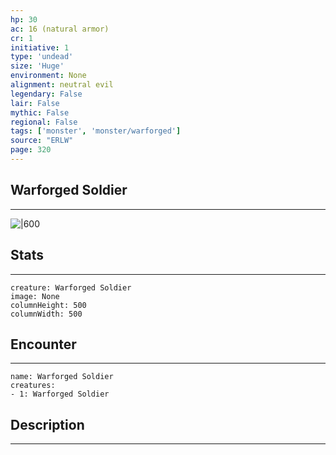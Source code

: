 ```yaml
---
hp: 30
ac: 16 (natural armor)
cr: 1
initiative: 1
type: 'undead'    
size: 'Huge'
environment: None
alignment: neutral evil
legendary: False
lair: False
mythic: False
regional: False
tags: ['monster', 'monster/warforged']
source: "ERLW"
page: 320
---
```


## Warforged Soldier
---

![|600](D:/Program%20Files/5e.tools/img/bestiary/ERLW/Warforged%20Soldier.png)

## Stats
---

```statblock
creature: Warforged Soldier
image: None
columnHeight: 500
columnWidth: 500
```

## Encounter
---

```encounter-table
name: Warforged Soldier
creatures:
- 1: Warforged Soldier
```

## Description
---




